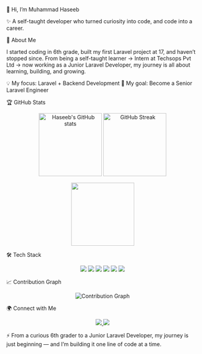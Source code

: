 👋 Hi, I’m Muhammad Haseeb

✨ A self-taught developer who turned curiosity into code, and code into a career.

🚀 About Me

I started coding in 6th grade, built my first Laravel project at 17, and haven’t stopped since.
From being a self-taught learner → Intern at Techsops Pvt Ltd → now working as a Junior Laravel Developer, my journey is all about learning, building, and growing.

💡 My focus: Laravel + Backend Development
🎯 My goal: Become a Senior Laravel Engineer

🏆 GitHub Stats
<p align="center"> <img src="https://github-readme-stats.vercel.app/api?username=haseebyaseen662&show_icons=true&theme=tokyonight" alt="Haseeb's GitHub stats" height="165"/> <img src="https://github-readme-streak-stats.herokuapp.com/?user=haseebyaseen662&theme=tokyonight" alt="GitHub Streak" height="165"/> </p> <p align="center"> <img src="https://github-readme-stats.vercel.app/api/top-langs/?username=haseebyaseen662&layout=compact&theme=tokyonight" height="165"/> </p>
🛠️ Tech Stack
<p align="center"> <img src="https://img.shields.io/badge/Laravel-%23FF2D20.svg?style=for-the-badge&logo=laravel&logoColor=white"/> <img src="https://img.shields.io/badge/PHP-%23777BB4.svg?style=for-the-badge&logo=php&logoColor=white"/> <img src="https://img.shields.io/badge/MySQL-%234479A1.svg?style=for-the-badge&logo=mysql&logoColor=white"/> <img src="https://img.shields.io/badge/TailwindCSS-%2338B2AC.svg?style=for-the-badge&logo=tailwind-css&logoColor=white"/> <img src="https://img.shields.io/badge/Livewire-%23663399.svg?style=for-the-badge&logo=livewire&logoColor=white"/> <img src="https://img.shields.io/badge/Git-%23F05032.svg?style=for-the-badge&logo=git&logoColor=white"/> </p>
📈 Contribution Graph
<p align="center"> <img src="https://github-readme-activity-graph.vercel.app/graph?username=haseebyaseen662&theme=react-dark&hide_border=true" alt="Contribution Graph"/> </p>
🌍 Connect with Me
<p align="center"> <a href="https://www.facebook.com/profile.php?id=61553261826368"> <img src="https://img.shields.io/badge/Facebook-%231877F2.svg?style=for-the-badge&logo=facebook&logoColor=white"/> </a> <a href="mailto:haseebyaseen662@gmail.com"> <img src="https://img.shields.io/badge/Email-D14836.svg?style=for-the-badge&logo=gmail&logoColor=white"/> </a> </p>

⚡ From a curious 6th grader to a Junior Laravel Developer, my journey is just beginning — and I’m building it one line of code at a time.
